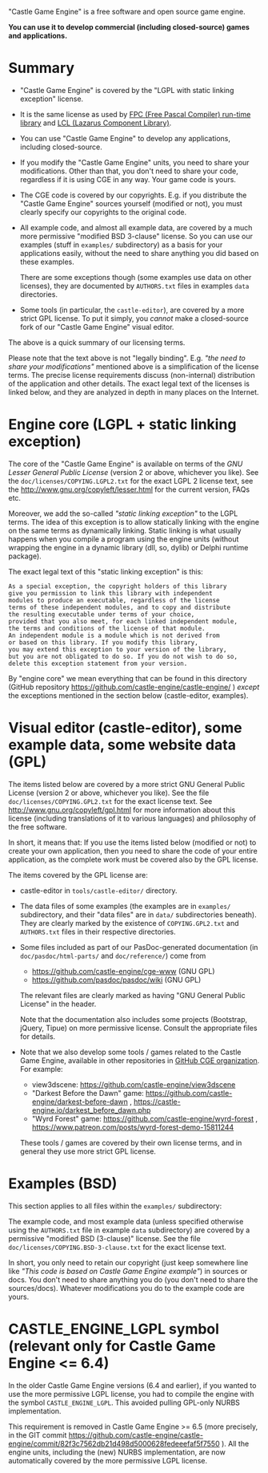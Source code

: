 "Castle Game Engine" is a free software and open source game engine.

**You can use it to develop commercial (including closed-source) games and applications.**

# Summary

- "Castle Game Engine" is covered by the "LGPL with static linking exception" license.

- It is the same license as used by [FPC (Free Pascal Compiler) run-time library](http://www.freepascal.org/faq.var#general-license) and [LCL (Lazarus Component Library)](http://www.lazarus-ide.org/).

- You can use "Castle Game Engine" to develop any applications, including closed-source.

- If you modify the "Castle Game Engine" units, you need to share your modifications. Other than that, you don't need to share your code, regardless if it is using CGE in any way. Your game code is yours.

- The CGE code is covered by our copyrights. E.g. if you distribute the "Castle Game Engine" sources yourself (modified or not), you must clearly specify our copyrights to the original code.

- All example code, and almost all example data, are covered by a much more permissive "modified BSD 3-clause" license. So you can use our examples (stuff in `examples/` subdirectory) as a basis for your applications easily, without the need to share anything you did based on these examples.

    There are some exceptions though (some examples use data on other licenses), they are documented by `AUTHORS.txt` files in examples `data` directories.

- Some tools (in particular, the `castle-editor`), are covered by a more strict GPL license. To put it simply, you *cannot* make a closed-source fork of our "Castle Game Engine" visual editor.

The above is a quick summary of our licensing terms.

Please note that the text above is not "legally binding". E.g. _"the need to share your modifications"_ mentioned above is a simplification of the license terms. The precise license requirements discuss (non-internal) distribution of the application and other details. The exact legal text of the licenses is linked below, and they are analyzed in depth in many places on the Internet.

# Engine core (LGPL + static linking exception)

The core of the "Castle Game Engine" is available on terms of the _GNU Lesser General Public License_ (version 2 or above, whichever you like). See the `doc/licenses/COPYING.LGPL2.txt` for the exact LGPL 2 license text, see the http://www.gnu.org/copyleft/lesser.html for the current version, FAQs etc.

Moreover, we add the so-called _"static linking exception"_ to the LGPL terms. The idea of this exception is to allow statically linking with the engine on the same terms as dynamically linking. Static linking is what usually happens when you compile a program using the engine units (without wrapping the engine in a dynamic library (dll, so, dylib) or Delphi runtime package).

The exact legal text of this "static linking exception" is this:

    As a special exception, the copyright holders of this library
    give you permission to link this library with independent
    modules to produce an executable, regardless of the license
    terms of these independent modules, and to copy and distribute
    the resulting executable under terms of your choice,
    provided that you also meet, for each linked independent module,
    the terms and conditions of the license of that module.
    An independent module is a module which is not derived from
    or based on this library. If you modify this library,
    you may extend this exception to your version of the library,
    but you are not obligated to do so. If you do not wish to do so,
    delete this exception statement from your version.

By "engine core" we mean everything that can be found in this directory (GitHub repository https://github.com/castle-engine/castle-engine/ ) *except* the exceptions mentioned in the section below (castle-editor, examples).

# Visual editor (castle-editor), some example data, some website data (GPL)

The items listed below are covered by a more strict GNU General Public License (version 2 or above, whichever you like). See the file `doc/licenses/COPYING.GPL2.txt` for the exact license text. See http://www.gnu.org/copyleft/gpl.html for more information about this license (including translations of it to various languages) and philosophy of the free software.

In short, it means that: If you use the items listed below (modified or not) to create your own application, then you need to share the code of your entire application, as the complete work must be covered also by the GPL license.

The items covered by the GPL license are:

- castle-editor in `tools/castle-editor/` directory.

- The data files of some examples (the examples are in `examples/` subdirectory, and their "data files" are in `data/` subdirectories beneath). They are clearly marked by the existence of `COPYING.GPL2.txt` and `AUTHORS.txt` files in their respective directories.

- Some files included as part of our PasDoc-generated documentation (in `doc/pasdoc/html-parts/` and `doc/reference/`) come from

    - https://github.com/castle-engine/cge-www (GNU GPL)
    - https://github.com/pasdoc/pasdoc/wiki (GNU GPL)

    The relevant files are clearly marked as having "GNU General Public License" in the header.

    Note that the documentation also includes some projects (Bootstrap, jQuery, Tipue) on more permissive license. Consult the appropriate files for details.

- Note that we also develop some tools / games related to the Castle Game Engine, available in other repositories in [GitHub CGE organization](https://github.com/castle-engine). For example:

    - view3dscene: https://github.com/castle-engine/view3dscene
    - "Darkest Before the Dawn" game: https://github.com/castle-engine/darkest-before-dawn , https://castle-engine.io/darkest_before_dawn.php
    - "Wyrd Forest" game: https://github.com/castle-engine/wyrd-forest , https://www.patreon.com/posts/wyrd-forest-demo-15811244

    These tools / games are covered by their own license terms, and in general they use more strict GPL license.

# Examples (BSD)

This section applies to all files within the `examples/` subdirectory:

The example code, and most example data (unless specified otherwise using the `AUTHORS.txt` file in example `data` subdirectory) are covered by a permissive "modified BSD (3-clause)" license. See the file `doc/licenses/COPYING.BSD-3-clause.txt` for the exact license text.

In short, you only need to retain our copyright (just keep somewhere line like _"This code is based on Castle Game Engine example"_) in sources or docs. You don't need to share anything you do (you don't need to share the sources/docs). Whatever modifications you do to the example code are yours.

# CASTLE_ENGINE_LGPL symbol (relevant only for Castle Game Engine <= 6.4)

In the older Castle Game Engine versions (6.4 and earlier), if you wanted to use the more permissive LGPL license, you had to compile the engine with the symbol `CASTLE_ENGINE_LGPL`. This avoided pulling GPL-only NURBS implementation.

This requirement is removed in Castle Game Engine >= 6.5 (more precisely, in the GIT commit https://github.com/castle-engine/castle-engine/commit/82f3c7562db21d498d5000628fedeeefaf5f7550 ). All the engine units, including the (new) NURBS implementation, are now automatically covered by the more permissive LGPL license.
